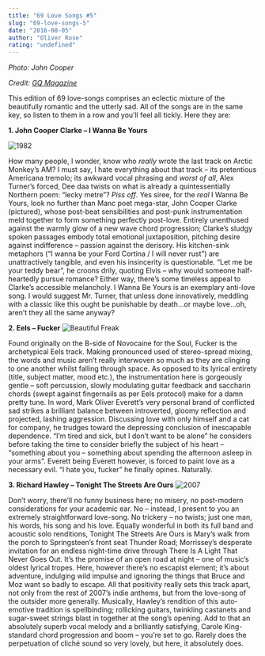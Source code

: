 ```yaml
---
title: "69 Love Songs #5"
slug: "69-love-songs-5"
date: "2016-08-05"
author: "Oliver Rose"
rating: "undefined"
---
```


_Photo: John Cooper_

_Credit: [GQ Magazine](http://www.gq-magazine.co.uk/article/john-cooper-clarke-poet-interview)_

This edition of 69 love-songs comprises an eclectic mixture of the beautifully romantic and the utterly sad. All of the songs are in the same key, so listen to them in a row and you’ll feel all tickly. Here they are:

**1\. John Cooper Clarke – I Wanna Be Yours**

![1982](http://pearshapedexeter.com/wp-content/uploads/2016/08/1982.png)

How many people, I wonder, know who _really_ wrote the last track on Arctic Monkey’s AM? I must say, I hate everything about that track – its pretentious Americana tremolo; its awkward vocal phrasing and _worst of all_, Alex Turner’s forced, Dee daa twists on what is already a quintessentially Northern poem: “lecky metre”? _Piss off_. Yes siree, for the _real_ I Wanna Be Yours, look no further than Manc poet mega-star, John Cooper Clarke (pictured), whose post-beat sensibilities and post-punk instrumentation meld together to form something perfectly post-love. Entirely unenthused against the warmly glow of a new wave chord progression; Clarke’s sludgy spoken passages embody total emotional juxtaposition, pitching desire against indifference – passion against the derisory. His kitchen-sink metaphors (“I wanna be your Ford Cortina / I will never rust”) are unattractively tangible, and even his insincerity is questionable. “Let me be your teddy bear”, he croons drily, quoting Elvis – why would someone half-heartedly pursue romance? Either way, there’s some timeless appeal to Clarke’s accessible melancholy. I Wanna Be Yours is an exemplary anti-love song. I would suggest Mr. Turner, that unless done innovatively, meddling with a classic like this ought be punishable by death…or maybe love…oh, aren’t they all the same anyway?

**2\. Eels – Fucker** ![Beautiful Freak](http://pearshapedexeter.com/wp-content/uploads/2016/08/Beautiful-Freak.png)

Found originally on the B-side of Novocaine for the Soul, Fucker is the archetypical Eels track. Making pronounced used of stereo-spread mixing, the words and music aren’t really interwoven so much as they are clinging to one another whilst falling through space. As opposed to its lyrical entirety (title, subject matter, mood etc.), the instrumentation here is gorgeously gentle – soft percussion, slowly modulating guitar feedback and saccharin chords (swept against fingernails as per Eels protocol) make for a damn pretty tune. In word, Mark Oliver Everett’s very personal brand of conflicted sad strikes a brilliant balance between introverted, gloomy reflection and projected, lashing aggression. Discussing love with only himself and a cat for company, he trudges toward the depressing conclusion of inescapable dependence. “I’m tired and sick, but I don’t want to be alone” he considers before taking the time to consider briefly the subject of his heart – “something about you – something about spending the afternoon asleep in your arms”. Everett being Everett however, is forced to paint love as a necessary evil. “I hate you, fucker” he finally opines. Naturally.

**3\. Richard Hawley – Tonight The Streets Are Ours** ![2007](http://pearshapedexeter.com/wp-content/uploads/2016/08/2007.jpg) 

Don’t worry, there’ll no funny business here; no misery, no post-modern considerations for your academic ear. No – instead, I present to you an extremely straightforward love-song. No trickery – no twists; just one man, his words, his song and his love. Equally wonderful in both its full band and acoustic solo renditions, Tonight The Streets Are Ours is Mary’s walk from the porch to Springsteen’s front seat Thunder Road; Morrissey’s desperate invitation for an endless night-time drive through There Is A Light That Never Goes Out. It’s the promise of an open road at night – one of music’s oldest lyrical tropes. Here, however there’s no escapist element; it’s about adventure, indulging wild impulse and ignoring the things that Bruce and Moz want so badly to escape. All that positivity really sets this track apart, not only from the rest of 2007’s indie anthems, but from the love-song of the outsider more generally. Musically, Hawley’s rendition of this auto-emotive tradition is spellbinding; rollicking guitars, twinkling castanets and sugar-sweet strings blast in together at the song’s opening. Add to that an absolutely superb vocal melody and a brilliantly satisfying, Carole King-standard chord progression and boom – you’re set to go. Rarely does the perpetuation of cliché sound so very lovely, but here, it absolutely does.
